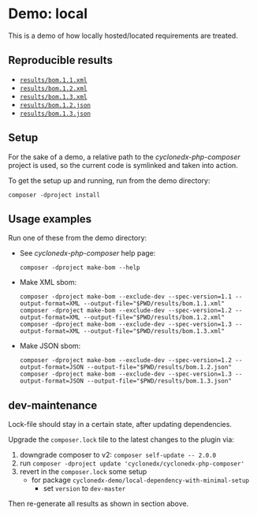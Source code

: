 # Demo: local

This is a demo of how locally hosted/located requirements are treated.

## Reproducible results

* [`results/bom.1.1.xml`](results/bom.1.1.xml)
* [`results/bom.1.2.xml`](results/bom.1.2.xml)
* [`results/bom.1.3.xml`](results/bom.1.3.xml)
* [`results/bom.1.2.json`](results/bom.1.2.json)
* [`results/bom.1.3.json`](results/bom.1.3.json)

## Setup

For the sake of a demo, a relative path to the _cyclonedx-php-composer_ project is used,
so the current code is symlinked and taken into action.

To get the setup up and running, run from the demo directory:

```shell
composer -dproject install
```

## Usage examples

Run one of these from the demo directory:

* See _cyclonedx-php-composer_ help page:

  ```shell
  composer -dproject make-bom --help 
  ```

* Make XML sbom:

  ```shell
  composer -dproject make-bom --exclude-dev --spec-version=1.1 --output-format=XML --output-file="$PWD/results/bom.1.1.xml"
  composer -dproject make-bom --exclude-dev --spec-version=1.2 --output-format=XML --output-file="$PWD/results/bom.1.2.xml"
  composer -dproject make-bom --exclude-dev --spec-version=1.3 --output-format=XML --output-file="$PWD/results/bom.1.3.xml"
  ```

* Make JSON sbom:

  ```shell
  composer -dproject make-bom --exclude-dev --spec-version=1.2 --output-format=JSON --output-file="$PWD/results/bom.1.2.json"
  composer -dproject make-bom --exclude-dev --spec-version=1.3 --output-format=JSON --output-file="$PWD/results/bom.1.3.json"
  ```

## dev-maintenance

Lock-file should stay in a certain state, after updating dependencies.

Upgrade the `composer.lock` tile to the latest changes to the plugin via:

1. downgrade composer to v2: `composer self-update -- 2.0.0`
1. run `composer -dproject update 'cyclonedx/cyclonedx-php-composer'`
1. revert in the `composer.lock` some setup
   * for package `cyclonedx-demo/local-dependency-with-minimal-setup`
     * set `version` to `dev-master`

Then re-generate all results as shown in section above.
